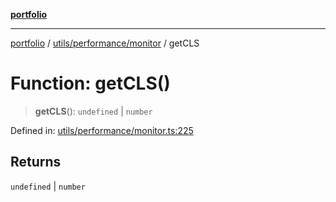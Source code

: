 [**portfolio**](../../../../README.md)

***

[portfolio](../../../../modules.md) / [utils/performance/monitor](../README.md) / getCLS

# Function: getCLS()

> **getCLS**(): `undefined` \| `number`

Defined in: [utils/performance/monitor.ts:225](https://github.com/tnorlund/Portfolio/blob/538cf698f1591eb0dd4327be6305ee87aa0e8aaa/portfolio/utils/performance/monitor.ts#L225)

## Returns

`undefined` \| `number`
